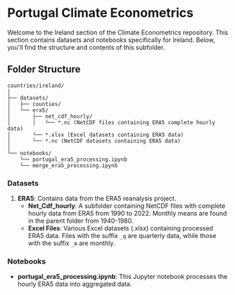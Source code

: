 # Portugal Climate Econometrics

Welcome to the Ireland section of the Climate Econometrics repository. This section contains datasets and notebooks specifically for Ireland. Below, you'll find the structure and contents of this subfolder.

## Folder Structure

```
countries/ireland/
│
├── datasets/
│   ├── counties/
│   └── era5/
│       ├── net_cdf_hourly/
│       │   └── *.nc (NetCDF files containing ERA5 complete hourly data)
│       └── *.xlsx (Excel datasets containing ERA5 data)
│       └── *.nc (NetCDF datasets containing ERA5 data)
│
└── notebooks/
    └── portugal_era5_processing.ipynb
    └── merge_era5_processing.ipynb
```

### Datasets

1. **ERA5**: Contains data from the ERA5 reanalysis project.
   - **Net_Cdf_hourly**: A subfolder containing NetCDF files with complete hourly data from ERA5 from 1990 to 2022. Monthly means are found in the parent folder from 1940-1980. 
   - **Excel Files**: Various Excel datasets (.xlsx) containing processed ERA5 data. Files with the suffix `_q` are quarterly data, while those with the suffix `_m` are monthly. 

### Notebooks

- **portugal_era5_processing.ipynb**: This Jupyter notebook processes the hourly ERA5 data into aggregated data. 

